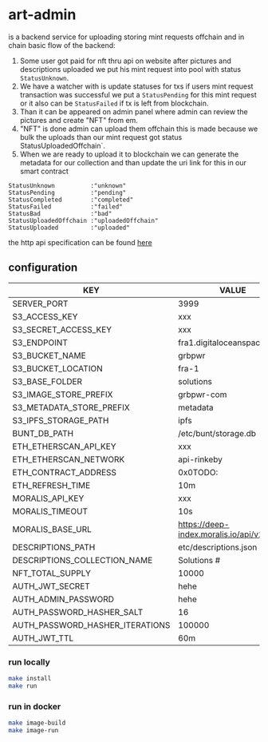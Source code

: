 # art-admin

is a backend service for uploading storing mint requests offchain and in chain 
basic flow of the backend:

1. Some user got paid for nft thru api on website after pictures and descriptions uploaded we put his mint request into pool with status `StatusUnknown`.
2. We have a watcher with is update statuses for txs if users mint request transaction was successful we put a `StatusPending` for this mint request or it also can be `StatusFailed` if tx is left from blockchain.
3. Than it can be appeared on admin panel where admin can review the pictures and create "NFT" from em.
4. "NFT" is done admin can upload them offchain this is made because we bulk the uploads than our mint request got status StatusUploadedOffchain`.
5. When we are ready to upload it to blockchain we can generate the metadata for our collection and than update the uri link for this in our smart contract



```
StatusUnknown          :"unknown"
StatusPending          :"pending"
StatusCompleted        :"completed"
StatusFailed           :"failed"
StatusBad              :"bad"
StatusUploadedOffchain :"uploadedOffchain"
StatusUploaded         :"uploaded"
```

the http api specification can be found [here](https://api.sys.solutions/nft/api)

## configuration 

| KEY                     | VALUE                                                               
|---------------------------------|--------------------------------------------------------------------|
| SERVER_PORT                     | 3999                                                               | 
| S3_ACCESS_KEY                   | xxx                                                                | 
| S3_SECRET_ACCESS_KEY            | xxx                                                                | 
| S3_ENDPOINT                     | fra1.digitaloceanspaces.com                                        | 
| S3_BUCKET_NAME                  | grbpwr                                                             | 
| S3_BUCKET_LOCATION              | fra-1                                                              | 
| S3_BASE_FOLDER                  | solutions                                                          | 
| S3_IMAGE_STORE_PREFIX           | grbpwr-com                                                         | 
| S3_METADATA_STORE_PREFIX        | metadata                                                           | 
| S3_IPFS_STORAGE_PATH            | ipfs                                                               | 
| BUNT_DB_PATH                    | /etc/bunt/storage.db                                               | 
| ETH_ETHERSCAN_API_KEY           | xxx                                                                | 
| ETH_ETHERSCAN_NETWORK           | api-rinkeby                                                        | 
| ETH_CONTRACT_ADDRESS            | 0x0TODO:                                                           | 
| ETH_REFRESH_TIME                | 10m                                                                | 
| MORALIS_API_KEY                 | xxx                                                                | 
| MORALIS_TIMEOUT                 | 10s                                                                | 
| MORALIS_BASE_URL                | https://deep-index.moralis.io/api/v2/                              | 
| DESCRIPTIONS_PATH               | etc/descriptions.json                                              | 
| DESCRIPTIONS_COLLECTION_NAME    | Solutions #                                                        | 
| NFT_TOTAL_SUPPLY                | 10000                                                              | 
| AUTH_JWT_SECRET                 | hehe                                                               | 
| AUTH_ADMIN_PASSWORD             | hehe                                                               | 
| AUTH_PASSWORD_HASHER_SALT       | 16                                                                 | 
| AUTH_PASSWORD_HASHER_ITERATIONS | 100000                                                             | 
| AUTH_JWT_TTL                    | 60m                                                                | 

### run locally 

```bash
make install
make run
```

### run in docker  

```bash
make image-build
make image-run
```

